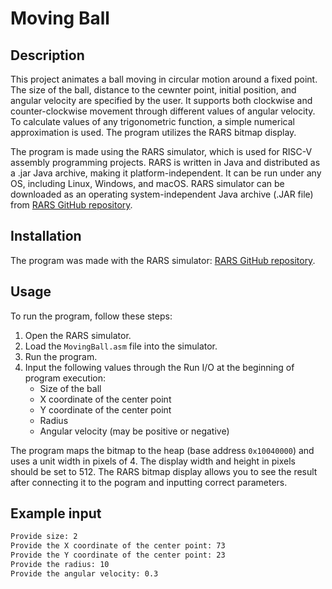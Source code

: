 # Moving Ball

## Description

This project animates a ball moving in circular motion around a fixed point. The size of the ball, distance to the cewnter point, initial position, and angular velocity are specified by the user. It supports both clockwise and counter-clockwise movement through different values of angular velocity. To calculate values of any trigonometric function, a simple numerical approximation is used. The program utilizes the RARS bitmap display.

The program is made using the RARS simulator, which is used for RISC-V assembly programming projects. RARS is written in Java and distributed as a .jar Java archive, making it platform-independent. It can be run under any OS, including Linux, Windows, and macOS. RARS simulator can be downloaded as an operating system-independent Java archive (.JAR file) from [RARS GitHub repository](https://github.com/TheThirdOne/rars).

## Installation

The program was made with the RARS simulator: [RARS GitHub repository](https://github.com/TheThirdOne/rars).

## Usage

To run the program, follow these steps:

1. Open the RARS simulator.
2. Load the `MovingBall.asm` file into the simulator.
3. Run the program.
4. Input the following values through the Run I/O at the beginning of program execution:
   - Size of the ball
   - X coordinate of the center point
   - Y coordinate of the center point
   - Radius
   - Angular velocity (may be positive or negative)

The program maps the bitmap to the heap (base address `0x10040000`) and uses a unit width in pixels of 4. The display width and height in pixels should be set to 512. The RARS bitmap display allows you to see the result after connecting it to the pogram and inputting correct parameters.

## Example input
```sh
Provide size: 2
Provide the X coordinate of the center point: 73
Provide the Y coordinate of the center point: 23
Provide the radius: 10
Provide the angular velocity: 0.3
```
